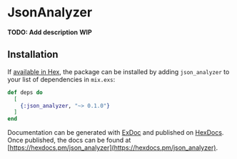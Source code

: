 # JsonAnalyzer

**TODO: Add description**
**WIP**

## Installation

If [available in Hex](https://hex.pm/docs/publish), the package can be installed
by adding `json_analyzer` to your list of dependencies in `mix.exs`:

```elixir
def deps do
  [
    {:json_analyzer, "~> 0.1.0"}
  ]
end
```

Documentation can be generated with [ExDoc](https://github.com/elixir-lang/ex_doc)
and published on [HexDocs](https://hexdocs.pm). Once published, the docs can
be found at [https://hexdocs.pm/json_analyzer](https://hexdocs.pm/json_analyzer).

